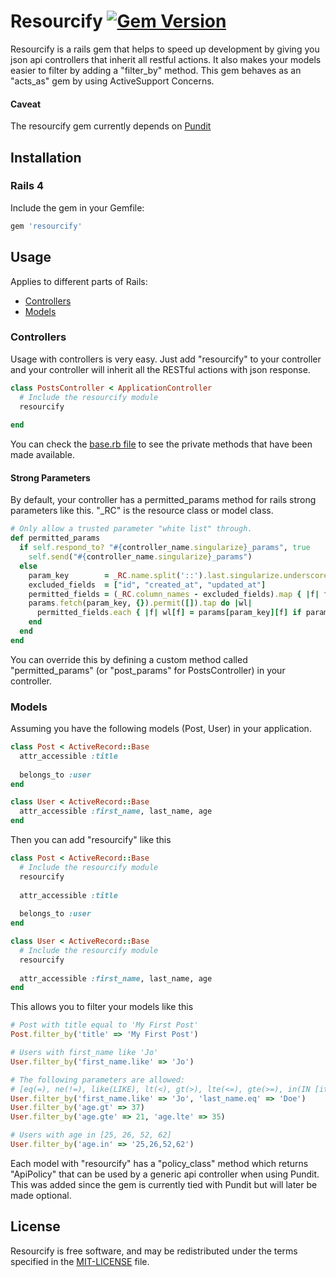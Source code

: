 # Resourcify [![Gem Version](https://badge.fury.io/rb/resourcify.png)](http://badge.fury.io/rb/resourcify)

Resourcify is a rails gem that helps to speed up development by giving you json api controllers that inherit all restful actions. It also makes your models easier to filter by adding a "filter_by" method. This gem behaves as an "acts_as" gem by using ActiveSupport Concerns.

#### Caveat
The resourcify gem currently depends on [Pundit](https://github.com/elabs/pundit)

## Installation

### Rails 4

Include the gem in your Gemfile:

```ruby
gem 'resourcify'
```

## Usage

Applies to different parts of Rails:

* [Controllers](#controllers)
* [Models](#models)

### Controllers

Usage with controllers is very easy. Just add "resourcify" to your controller and your controller will inherit all the RESTful actions with json response.

```ruby
class PostsController < ApplicationController
  # Include the resourcify module
  resourcify
  
end
```

You can check the [base.rb file](https://github.com/stephenbaidu/resourcify/blob/master/lib/resourcify/controller/base.rb) to see the private methods that have been made available.

#### Strong Parameters

By default, your controller has a permitted_params method for rails strong parameters like this. "_RC" is the resource class or model class.

```ruby
# Only allow a trusted parameter "white list" through.
def permitted_params
  if self.respond_to? "#{controller_name.singularize}_params", true
    self.send("#{controller_name.singularize}_params")
  else
    param_key        = _RC.name.split('::').last.singularize.underscore.to_sym
    excluded_fields  = ["id", "created_at", "updated_at"]
    permitted_fields = (_RC.column_names - excluded_fields).map { |f| f.to_sym }
    params.fetch(param_key, {}).permit([]).tap do |wl|
      permitted_fields.each { |f| wl[f] = params[param_key][f] if params[param_key].key?(f) }
    end
  end
end
```
You can override this by defining a custom method called "permitted_params" (or "post_params" for PostsController) in your controller.

### Models

Assuming you have the following models (Post, User) in your application.

```ruby
class Post < ActiveRecord::Base
  attr_accessible :title
  
  belongs_to :user
end

class User < ActiveRecord::Base
  attr_accessible :first_name, last_name, age
end
```

Then you can add "resourcify" like this

```ruby
class Post < ActiveRecord::Base
  # Include the resourcify module
  resourcify
  
  attr_accessible :title
  
  belongs_to :user
end

class User < ActiveRecord::Base
  # Include the resourcify module
  resourcify
  
  attr_accessible :first_name, last_name, age
end
```

This allows you to filter your models like this
```ruby
# Post with title equal to 'My First Post'
Post.filter_by('title' => 'My First Post')

# Users with first_name like 'Jo'
User.filter_by('first_name.like' => 'Jo')

# The following parameters are allowed:
# [eq(=), ne(!=), like(LIKE), lt(<), gt(>), lte(<=), gte(>=), in(IN [items]), nin(NOT IN [items])]
User.filter_by('first_name.like' => 'Jo', 'last_name.eq' => 'Doe')
User.filter_by('age.gt' => 37)
User.filter_by('age.gte' => 21, 'age.lte' => 35)

# Users with age in [25, 26, 52, 62] 
User.filter_by('age.in' => '25,26,52,62')
```

Each model with  "resourcify" has a "policy_class" method which returns "ApiPolicy" that can be used by a generic api controller when using Pundit. This was added since the gem is currently tied with Pundit but will later be made optional.

## License

Resourcify is free software, and may be redistributed under the terms specified in the [MIT-LICENSE](MIT-LICENSE) file.